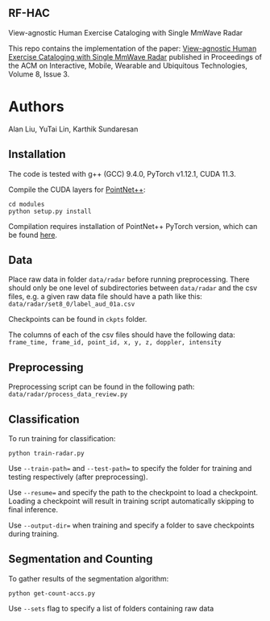 ## RF-HAC

View-agnostic Human Exercise Cataloging with Single MmWave Radar

This repo contains the implementation of the paper: [View-agnostic Human Exercise Cataloging with Single MmWave Radar](https://dl.acm.org/doi/10.1145/3678512) published in Proceedings of the ACM on Interactive, Mobile, Wearable and Ubiquitous Technologies, Volume 8, Issue 3.

# Authors

Alan Liu, YuTai Lin, Karthik Sundaresan

## Installation

The code is tested with g++ (GCC) 9.4.0, PyTorch v1.12.1, CUDA 11.3.

Compile the CUDA layers for [PointNet++](http://arxiv.org/abs/1706.02413):
```
cd modules
python setup.py install
```

Compilation requires installation of PointNet++ PyTorch version, which can be found [here](https://github.com/erikwijmans/Pointnet2_PyTorch).

## Data

Place raw data in folder ``data/radar`` before running preprocessing. There should only be one level of subdirectories between ``data/radar`` and the csv files, e.g. a given raw data file should have a path like this: ``data/radar/set8_0/label_aud_01a.csv``

Checkpoints can be found in ``ckpts`` folder.

The columns of each of the csv files should have the following data: 
``frame_time, frame_id, point_id, x, y, z, doppler, intensity``

## Preprocessing

Preprocessing script can be found in the following path: ``data/radar/process_data_review.py``

## Classification

To run training for classification:
```
python train-radar.py
```

Use ``--train-path=`` and ``--test-path=`` to specify the folder for training and testing respectively (after preprocessing).

Use ``--resume=`` and specify the path to the checkpoint to load a checkpoint. Loading a checkpoint will result in training script automatically skipping to final inference.

Use ``--output-dir=`` when training and specify a folder to save checkpoints during training.

## Segmentation and Counting

To gather results of the segmentation algorithm:
```
python get-count-accs.py
```
Use ``--sets`` flag to specify a list of folders containing raw data
